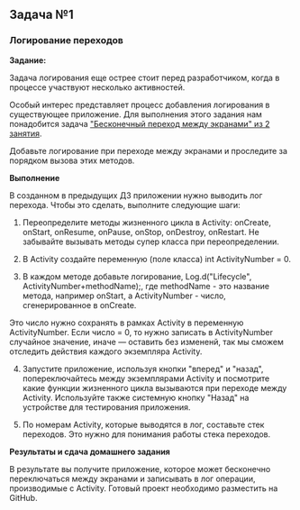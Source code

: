 
## Задача №1

### Логирование переходов



**Задание:**

Задача логирования еще острее стоит перед разработчиком, когда в процессе участвуют несколько активностей. 


Особый интерес представляет процесс добавления логирования в существующее приложение.
Для выполнения этого задания нам понадобится задача ["Бесконечный переход между экранами" из 2 занятия](https://github.com/netology-code/and-homeworks/tree/master/1.2.hello-world/1.2.2).


Добавьте логирование при переходе между экранами и проследите за порядком вызова этих методов. 


**Выполнение**

В созданном в предыдущих ДЗ приложении нужно выводить лог перехода.
Чтобы это сделать, выполните следующие шаги:

1. Переопределите методы жизненного цикла в Activity:  onCreate, onStart, onResume, onPause, onStop, onDestroy, onRestart. Не забывайте вызывать методы супер класса при переопределении.

2. В Activity создайте переменную (поле класса) int ActivityNumber = 0.

3. В каждом методе добавьте логирование, Log.d("Lifecycle", ActivityNumber+methodName);, где methodName - это название метода, например onStart, а ActivityNumber - число, сгенерированное в onCreate. 

Это число нужно сохранять в рамках Activity в переменную ActivityNumber. Если число = 0, то нужно записать в ActivityNumber случайное значение, иначе — оставить без измененй, так мы сможем отследить действия каждого экземпляра Activity.

4. Запустите приложение, используя кнопки "вперед" и "назад", попереключайтесь между экземплярами Activity и посмотрите какие функции жизненного цикла вызываются при переходе между Activity. Используйте также системную кнопку "Назад" на устройстве для тестирования приложения.

5. По номерам Activity, которые выводятся в лог, составьте стек переходов. Это нужно для понимания работы стека переходов. 




**Результаты и сдача домашнего задания**

В результате вы получите приложение, которое может бесконечно переключаться между экранами и записывать в лог операции, производимые с Activity.
Готовый проект необходимо разместить на GitHub.
